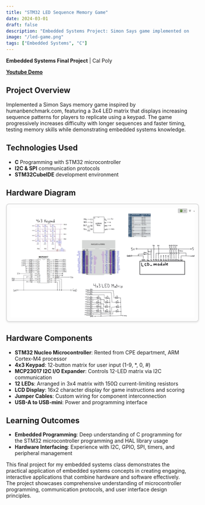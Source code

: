 ```yaml
---
title: "STM32 LED Sequence Memory Game"
date: 2024-03-01
draft: false
description: "Embedded Systems Project: Simon Says game implemented on STM32 microcontroller with 12-LED matrix, keypad input, and LCD display for an interactive memory challenge."
image: "/led-game.png"
tags: ["Embedded Systems", "C"]
---
```


**Embedded Systems Final Project** | Cal Poly

[**Youtube Demo**](https://www.youtube.com/watch?v=FXmU54PPUjQ)

## Project Overview
Implemented a Simon Says memory game inspired by humanbenchmark.com, featuring a 3x4 LED matrix that displays increasing sequence patterns for players to replicate using a keypad. The game progressively increases difficulty with longer sequences and faster timing, testing memory skills while demonstrating embedded systems knowledge.

## Technologies Used
- **C** Programming with STM32 microcontroller
- **I2C & SPI** communication protocols
- **STM32CubeIDE** development environment

## Hardware Diagram
<div style="text-align: center;">
    <img src="/led-game.png" alt="LED Game Hardware Diagram" style="border: 2px solid #ddd; border-radius: 8px; padding: 10px; box-shadow: 0 2px 4px rgba(0,0,0,0.1); max-width: 100%; height: auto;">
</div>

## Hardware Components
- **STM32 Nucleo Microcontroller**: Rented from CPE department, ARM Cortex-M4 processor
- **4x3 Keypad**: 12-button matrix for user input (1-9, *, 0, #)
- **MCP23017 I2C I/O Expander**: Controls 12-LED matrix via I2C communication
- **12 LEDs**: Arranged in 3x4 matrix with 150Ω current-limiting resistors
- **LCD Display**: 16x2 character display for game instructions and scoring
- **Jumper Cables**: Custom wiring for component interconnection
- **USB-A to USB-mini**: Power and programming interface


## Learning Outcomes
- **Embedded Programming**: Deep understanding of C programming for the STM32 microcontroller programming and HAL library usage
- **Hardware Interfacing**: Experience with I2C, GPIO, SPI, timers, and peripheral management

This final project for my embedded systems class demonstrates the practical application of embedded systems concepts in creating engaging, interactive applications that combine hardware and software effectively. The project showcases comprehensive understanding of microcontroller programming, communication protocols, and user interface design principles.
